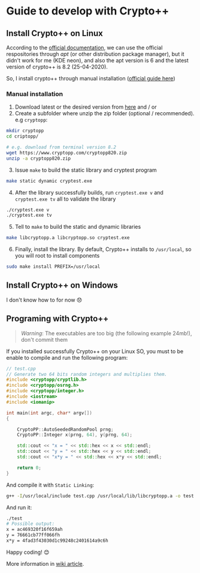 # Guide to develop with Crypto++
## Install Crypto++ on Linux
According to the [official documentation](https://www.cryptopp.com/wiki/Linux), we can use the official respositories through *apt* (or other distribution package manager), but it didn't work for me (KDE neon), and also the apt version is 6 and the latest version of crypto++ is 8.2 (25-04-2020).

So, I install crypto++ through manual installation ([official guide here](https://www.cryptopp.com/wiki/Linux#Build_and_Install_the_Library))
### Manual installation
1. Download latest or the desired version from [here](https://www.cryptopp.com/#download) and / or
2. Create a subfolder where unzip the zip folder (optional / recommended). e.g `cryptopp`:
```bash
mkdir cryptopp
cd criptopp/

# e.g. download from terminal version 8.2
wget https://www.cryptopp.com/cryptopp820.zip
unzip -a cryptopp820.zip
```
3. Issue `make` to build the static library and cryptest program
```bash
make static dynamic cryptest.exe
``` 
4. After the library successfully builds, run `cryptest.exe v` and `cryptest.exe tv` all to validate the library
```bash
./cryptest.exe v
./cryptest.exe tv
```
5. Tell to `make` to build the static and dynamic libraries
```bash
make libcryptopp.a libcryptopp.so cryptest.exe
```
6. Finally, install the library. By default, Crypto++ installs to `/usr/local`, so you will root to install components
```bash
sudo make install PREFIX=/usr/local
```
## Install Crypto++ on Windows
I don't know how to for now :disappointed:

## Programing with Crypto++
> *Warning*: The executables are too big (the following example 24mb!), don't commit them 

If you installed successfully Crypto++ on your Linux SO, you must to be enable to compile and run the following program:

```c++
// test.cpp
// Generate two 64 bits random integers and multiplies them.
#include <cryptopp/cryptlib.h>
#include <cryptopp/osrng.h>
#include <cryptopp/integer.h>
#include <iostream>
#include <iomanip>

int main(int argc, char* argv[])
{

    CryptoPP::AutoSeededRandomPool prng;
    CryptoPP::Integer x(prng, 64), y(prng, 64);

    std::cout << "x = " << std::hex << x << std::endl;
    std::cout << "y = " << std::hex << y << std::endl;
    std::cout << "x*y = " << std::hex << x*y << std::endl;

    return 0;
}
```
And compile it with `Static Linking`:
```bash
g++ -I/usr/local/include test.cpp /usr/local/lib/libcryptopp.a -o test
```
And run it:
```bash
./test
# Possible output:
x = ac469320f16f659ah
y = 76661cb77ff066fh
x*y = 4fad3f43030d1c99248c2401614a9c6h
```
Happy coding! :blush:

More information in [wiki article](https://www.cryptopp.com/wiki/Linux).